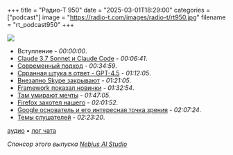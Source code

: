 +++
title = "Радио-Т 950"
date = "2025-03-01T18:29:00"
categories = ["podcast"]
image = "https://radio-t.com/images/radio-t/rt950.jpg"
filename = "rt_podcast950"
+++

![](https://radio-t.com/images/radio-t/rt950.jpg)

- Вступление - *00:00:00*.
- [Claude 3.7 Sonnet и Claude Code](https://www.anthropic.com/news/claude-3-7-sonnet) - *00:06:41*.
- [Современный подход](https://alexp.pl/2025/02/19/vibe-coding.html) - *00:34:59*.
- [Срранная штука в ответ - GPT-4.5](https://openai.com/index/introducing-gpt-4-5/) - *01:12:05*.
- [Внезапно Skype закрывают](https://www.microsoft.com/en-us/microsoft-365/blog/2025/02/28/the-next-chapter-moving-from-skype-to-microsoft-teams/) - *01:21:05*.
- [Framework показал новинки](https://www.tomshardware.com/laptops/framework-moves-into-desktops-2-in-1-laptops-at-second-gen-event) - *01:32:54*.
- [Там умирают мечты](https://www.trevorlasn.com/blog/open-source-is-where-dreams-go-to-die) - *01:47:05*.
- [Firefox захотел нашего](https://blog.mozilla.org/en/products/firefox/firefox-news/firefox-terms-of-use/) - *02:01:52*.
- [Google основатель и его интересная точка зрения](https://www.theverge.com/command-line-newsletter/622045/google-ai-nanny-products) - *02:07:24*.
- [Темы слушателей](https://radio-t.com/p/2025/02/25/prep-950/) - *02:23:20*.


[аудио](https://cdn.radio-t.com/rt_podcast950.mp3) • [лог чата](https://chat.radio-t.com/logs/radio-t-950.html)
<audio src="https://cdn.radio-t.com/rt_podcast950.mp3" preload="none"></audio>

*Спонсор этого выпуска [Nebius Al Studio](https://nebius.com/services/studio-inference-service?utm_source=radiot)*